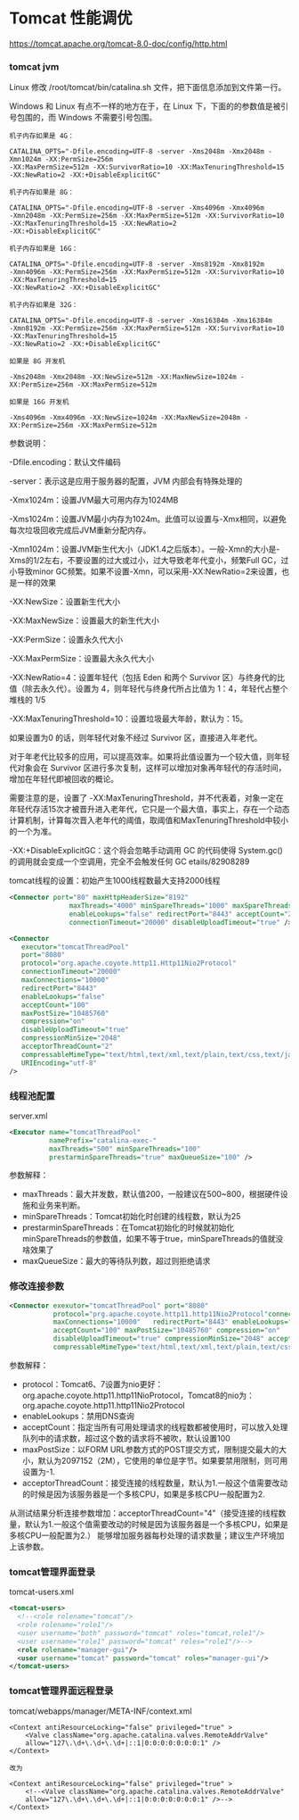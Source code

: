 # Tomcat 性能调优

https://tomcat.apache.org/tomcat-8.0-doc/config/http.html

###  tomcat jvm

Linux 修改 /root/tomcat/bin/catalina.sh 文件，把下面信息添加到文件第一行。

Windows 和 Linux 有点不一样的地方在于，在 Linux 下，下面的的参数值是被引号包围的，而 Windows 不需要引号包围。

```shell
机子内存如果是 4G：
 
CATALINA_OPTS="-Dfile.encoding=UTF-8 -server -Xms2048m -Xmx2048m -Xmn1024m -XX:PermSize=256m
-XX:MaxPermSize=512m -XX:SurvivorRatio=10 -XX:MaxTenuringThreshold=15 -XX:NewRatio=2 -XX:+DisableExplicitGC"
 
机子内存如果是 8G：
 
CATALINA_OPTS="-Dfile.encoding=UTF-8 -server -Xms4096m -Xmx4096m 
-Xmn2048m -XX:PermSize=256m -XX:MaxPermSize=512m -XX:SurvivorRatio=10 -XX:MaxTenuringThreshold=15 -XX:NewRatio=2 
-XX:+DisableExplicitGC"
 
机子内存如果是 16G：
 
CATALINA_OPTS="-Dfile.encoding=UTF-8 -server -Xms8192m -Xmx8192m 
-Xmn4096m -XX:PermSize=256m -XX:MaxPermSize=512m -XX:SurvivorRatio=10 -XX:MaxTenuringThreshold=15
-XX:NewRatio=2 -XX:+DisableExplicitGC"
 
机子内存如果是 32G：
 
CATALINA_OPTS="-Dfile.encoding=UTF-8 -server -Xms16384m -Xmx16384m 
-Xmn8192m -XX:PermSize=256m -XX:MaxPermSize=512m -XX:SurvivorRatio=10 -XX:MaxTenuringThreshold=15
-XX:NewRatio=2 -XX:+DisableExplicitGC"
 
如果是 8G 开发机
 
-Xms2048m -Xmx2048m -XX:NewSize=512m -XX:MaxNewSize=1024m -XX:PermSize=256m -XX:MaxPermSize=512m
 
如果是 16G 开发机
 
-Xms4096m -Xmx4096m -XX:NewSize=1024m -XX:MaxNewSize=2048m -XX:PermSize=256m -XX:MaxPermSize=512m

```

参数说明：

-Dfile.encoding：默认文件编码

-server：表示这是应用于服务器的配置，JVM 内部会有特殊处理的

-Xmx1024m：设置JVM最大可用内存为1024MB

-Xms1024m：设置JVM最小内存为1024m。此值可以设置与-Xmx相同，以避免每次垃圾回收完成后JVM重新分配内存。

-Xmn1024m：设置JVM新生代大小（JDK1.4之后版本）。一般-Xmn的大小是-Xms的1/2左右，不要设置的过大或过小，过大导致老年代变小，频繁Full GC，过小导致minor GC频繁。如果不设置-Xmn，可以采用-XX:NewRatio=2来设置，也是一样的效果

-XX:NewSize：设置新生代大小

-XX:MaxNewSize：设置最大的新生代大小

-XX:PermSize：设置永久代大小

-XX:MaxPermSize：设置最大永久代大小

-XX:NewRatio=4：设置年轻代（包括 Eden 和两个 Survivor 区）与终身代的比值（除去永久代）。设置为 4，则年轻代与终身代所占比值为 1：4，年轻代占整个堆栈的 1/5

-XX:MaxTenuringThreshold=10：设置垃圾最大年龄，默认为：15。

如果设置为0 的话，则年轻代对象不经过 Survivor 区，直接进入年老代。

对于年老代比较多的应用，可以提高效率。如果将此值设置为一个较大值，则年轻代对象会在 Survivor 区进行多次复制，这样可以增加对象再年轻代的存活时间，增加在年轻代即被回收的概论。

需要注意的是，设置了 -XX:MaxTenuringThreshold，并不代表着，对象一定在年轻代存活15次才被晋升进入老年代，它只是一个最大值，事实上，存在一个动态计算机制，计算每次晋入老年代的阈值，取阈值和MaxTenuringThreshold中较小的一个为准。

-XX:+DisableExplicitGC：这个将会忽略手动调用 GC 的代码使得 System.gc() 的调用就会变成一个空调用，完全不会触发任何 GC
 etails/82908289 

tomcat线程的设置：初始产生1000线程数最大支持2000线程
```xml
<Connector port="80" maxHttpHeaderSize="8192"
               maxThreads="4000" minSpareThreads="1000" maxSpareThreads="2000"
               enableLookups="false" redirectPort="8443" acceptCount="2000"
               connectionTimeout="20000" disableUploadTimeout="true" />
```           
```xml
<Connector 
   executor="tomcatThreadPool"
   port="8080" 
   protocol="org.apache.coyote.http11.Http11Nio2Protocol" 
   connectionTimeout="20000" 
   maxConnections="10000" 
   redirectPort="8443" 
   enableLookups="false" 
   acceptCount="100" 
   maxPostSize="10485760" 
   compression="on" 
   disableUploadTimeout="true" 
   compressionMinSize="2048" 
   acceptorThreadCount="2" 
   compressableMimeType="text/html,text/xml,text/plain,text/css,text/javascript,application/javascript" 
   URIEncoding="utf-8"
/>
```
###  线程池配置  

server.xml

```xml
<Executor name="tomcatThreadPool" 
          namePrefix="catalina-exec-" 
          maxThreads="500" minSpareThreads="100" 
          prestarminSpareThreads="true" maxQueueSize="100" />

```
参数解释：

* maxThreads：最大并发数，默认值200，一般建议在500~800，根据硬件设施和业务来判断。
* minSpareThreads：Tomcat初始化时创建的线程数，默认为25
* prestarminSpareThreads：在Tomcat初始化的时候就初始化minSpareThreads的参数值，如果不等于true，minSpareThreads的值就没啥效果了
* maxQueueSize：最大的等待队列数，超过则拒绝请求
 
### 修改连接参数
```xml
<Connector exexutor="tomcatThreadPool" port="8080" 
           protocol="prg.apache.coyote.http11.http11Nio2Protocol"connectionTimeout="20000" 
           maxConnections="10000"   redirectPort="8443" enableLookups="false"
           acceptCount="100" maxPostSize="10485760" compression="on"
           disableUploadTimeout="true" compressionMinSize="2048" acceptorThreadCount="2"
           compressableMimeType="text/html,text/xml,text/plain,text/css,text/javascript,application/javascript" YRIEncoding="utf-8" />
```
参数解释：

* protocol：Tomcat6、7设置为nio更好：org.apache.coyote.http11.http11NioProtocol，Tomcat8的nio为：org.apache.coyote.http11.http11Nio2Protocol
* enableLookups：禁用DNS查询
* acceptCount：指定当所有可用处理请求的线程数都被使用时，可以放入处理队列中的请求数，超过这个数的请求将不被吹，默认设置100
* maxPostSize：以FORM URL参数方式的POST提交方式，限制提交最大的大小，默认为2097152（2M），它使用的单位是字节。如果要禁用限制，则可用设置为-1.
* acceptorThreadCount：接受连接的线程数量，默认为1.一般这个值需要改动的时候是因为该服务器是一个多核CPU，如果是多核CPU一般配置为2.
 
从测试结果分析连接参数增加：acceptorThreadCount="4"（接受连接的线程数量，默认为1.一般这个值需要改动的时候是因为该服务器是一个多核CPU，如果是多核CPU一般配置为2.）  能够增加服务器每秒处理的请求数量；建议生产环境加上该参数。

### tomcat管理界面登录

tomcat-users.xml 

```xml
<tomcat-users>
  <!--<role rolename="tomcat"/>
  <role rolename="role1"/>
  <user username="both" password="tomcat" roles="tomcat,role1"/>
  <user username="role1" password="tomcat" roles="role1"/>-->
  <role rolename="manager-gui"/>
  <user username="tomcat" password="tomcat" roles="manager-gui"/>
</tomcat-users>
```

### tomcat管理界面远程登录

tomcat/webapps/manager/META-INF/context.xml

```
<Context antiResourceLocking="false" privileged="true" >
    <Valve className="org.apache.catalina.valves.RemoteAddrValve" 
    allow="127\.\d+\.\d+\.\d+|::1|0:0:0:0:0:0:0:1" />
</Context>

改为

<Context antiResourceLocking="false" privileged="true" >
    <!--<Valve className="org.apache.catalina.valves.RemoteAddrValve" 
    allow="127\.\d+\.\d+\.\d+|::1|0:0:0:0:0:0:0:1" />-->
</Context>
```
